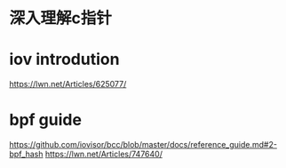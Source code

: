 # 深入理解c指针

# iov introdution
https://lwn.net/Articles/625077/

# bpf guide
https://github.com/iovisor/bcc/blob/master/docs/reference_guide.md#2-bpf_hash
https://lwn.net/Articles/747640/

